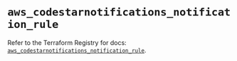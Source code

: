 # `aws_codestarnotifications_notification_rule`

Refer to the Terraform Registry for docs: [`aws_codestarnotifications_notification_rule`](https://registry.terraform.io/providers/hashicorp/aws/5.54.1/docs/resources/codestarnotifications_notification_rule).
